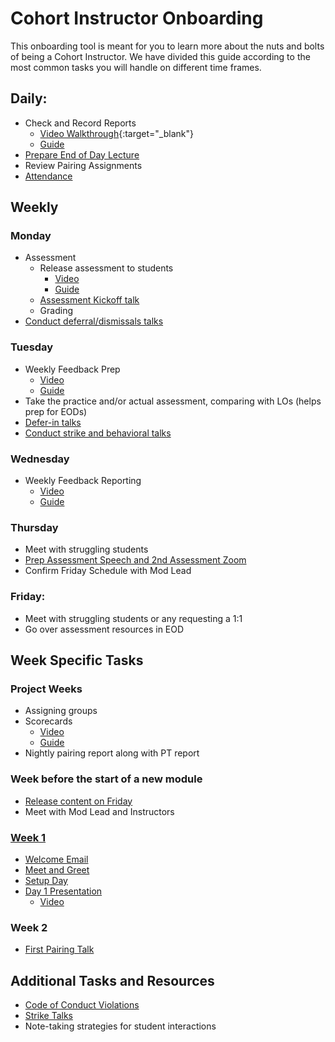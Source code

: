 # Cohort Instructor Onboarding
This onboarding tool is meant for you to learn more about the nuts and bolts of being a Cohort Instructor.
We have divided this guide according to the most common tasks you will handle on different time frames.

## Daily:
- Check and Record Reports
    - [Video Walkthrough](https://drive.google.com/file/d/13M4bZwuyI0rrYboyecdJuKKCL_Ax-q5f/view?usp=sharing){:target="_blank"}
    - [Guide](https://docs.google.com/document/d/1UCKSdlGsvQgS9eeQXfrZTzEKENwrkxVc_teEDy-DHgA/edit?usp=sharing)
- [Prepare End of Day Lecture](https://drive.google.com/drive/folders/1_IrXZaXeQRmLMysoHVqDmkBboIHKuzvq?usp=sharing)
- Review Pairing Assignments
- [Attendance](https://drive.google.com/drive/folders/1haxqHCwELELK1LUYrT3--lKyI6gN-4B8?usp=sharing)

## Weekly
### Monday
- Assessment
    - Release assessment to students
        - [Video](https://drive.google.com/file/d/13ZLIFt4YoWpw2cZaOvN0KD-xINwnsiIt/view?usp=sharing)
        - [Guide](https://docs.google.com/document/d/1vRGgoPQxYqmGZiYBVbzyx7Z6vPSZqbYApWjAp8DPbbA/edit?usp=sharing)
    - [Assessment Kickoff talk](https://docs.google.com/document/d/1jTDZpUC5fcKNtp0CPX_GPGTdFdhcc1ov3kFiuu6-HoA/edit?usp=sharing)
    - Grading
- [Conduct deferral/dismissals talks](https://docs.google.com/document/d/1YqzRq94F5-I_Z5TIucjSQ_z8WBK6Dd9a_1tb5a25xbg/edit)

### Tuesday
- Weekly Feedback Prep
    - [Video](https://drive.google.com/file/d/1g0g5GlKUBrOYnsJajiA0KKcOUtttI8rO/view?usp=sharing)
    - [Guide](https://docs.google.com/document/d/1_epmozsCWIzyYEuoUBeWnJJ3wnuP0zbQh2RLsc-1A0c/edit?usp=sharing)
- Take the practice and/or actual assessment, comparing with LOs (helps prep for EODs)
- [Defer-in talks](https://docs.google.com/document/d/1535oKtUUetipgQ-1EXdsUQTJWJgIVE0PFfYqlJb7Ims/edit?usp=sharing)
- [Conduct strike and behavioral talks](https://docs.google.com/document/d/1qepGvdL1i_rpEk9TWXy5_dDXOdrg42Hwlk9oFPF3QtU/edit)

### Wednesday
- Weekly Feedback Reporting
    - [Video](https://drive.google.com/file/d/1g0g5GlKUBrOYnsJajiA0KKcOUtttI8rO/view?usp=sharing)
    - [Guide](https://docs.google.com/document/d/1_epmozsCWIzyYEuoUBeWnJJ3wnuP0zbQh2RLsc-1A0c/edit?usp=sharing)

### Thursday
- Meet with struggling students
- [Prep Assessment Speech and 2nd Assessment Zoom](https://docs.google.com/document/u/0/d/1qtaOuaM9d_OMrICUl1NBzYhN9WOl0RiogxpHqlz9YlQ/edit)
- Confirm Friday Schedule with Mod Lead

### Friday:
- Meet with struggling students or any requesting a 1:1
- Go over assessment resources in EOD

## Week Specific Tasks
### Project Weeks
- Assigning groups
- Scorecards
    - [Video](https://drive.google.com/file/d/1DhX2v2Zk4xoEh254DJMIKpWWwuq0_eUN/view?usp=sharing)
    - [Guide](https://drive.google.com/file/d/1DhX2v2Zk4xoEh254DJMIKpWWwuq0_eUN/view?usp=sharing)
- Nightly pairing report along with PT report

### Week before the start of a new module
- [Release content on Friday](https://appacademyio.atlassian.net/wiki/spaces/IN/pages/1784938501/Add+Course+Content+in+AAO)
- Meet with Mod Lead and Instructors

### [Week 1](https://drive.google.com/file/d/1vnsnbvlfFMQe9206-V26mjNLGcF5WS20/view?usp=sharing)
- [Welcome Email](https://docs.google.com/document/d/1whi6GD_Yud2OVZ58VQW_vBAZ7GzRDS7_HyAJKtoT-sk/edit?usp=sharing)
- [Meet and Greet](https://docs.google.com/document/d/1GNEJTmiS0n_Q_UCznA9XO9YkZ-zesgTKJtjgRKr1kU8/edit?usp=sharing)
- [Setup Day](https://github.com/appacademy/unified-setup)
- [Day 1 Presentation](https://docs.google.com/presentation/d/1hAbNFDdHvEDgW6DN05auIcSWZZ2l4felgxElPYVnGfQ/edit?usp=sharing)
    - [Video](https://drive.google.com/file/d/171H_bJxkXrBqiw_RhTpJD1hIrshLKyNw/view?usp=sharing)

### Week 2
- [First Pairing Talk](https://docs.google.com/presentation/d/14slBPgJWBTEQScL3iB--LVV8Fw6hYZ__2vLrdfWh3sc/edit?usp=sharing)

## Additional Tasks and Resources
- [Code of Conduct Violations](https://docs.google.com/document/d/1L5jTuU4feY9ofPodfT0JRgeqv-wCAHMH8yv0oAiH8f8/edit)
- [Strike Talks](https://docs.google.com/document/d/1qepGvdL1i_rpEk9TWXy5_dDXOdrg42Hwlk9oFPF3QtU/edit)
- Note-taking strategies for student interactions
